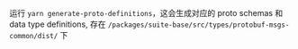 运行 `yarn generate-proto-definitions`，这会生成对应的 proto schemas 和 data type definitions, 存在 `/packages/suite-base/src/types/protobuf-msgs-common/dist/` 下
